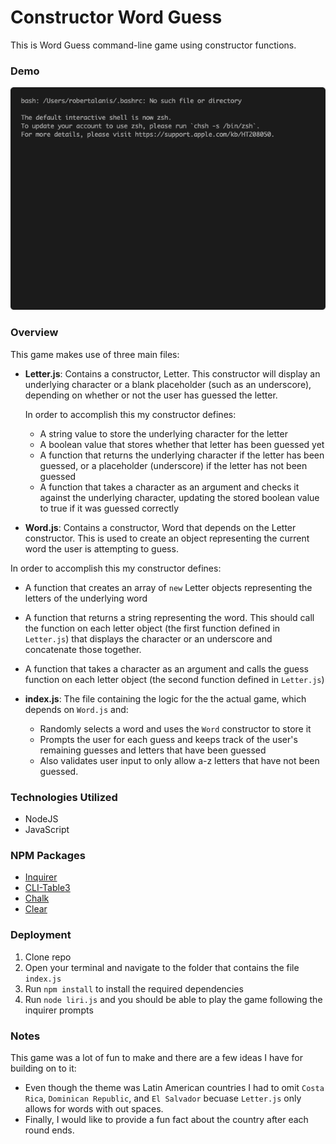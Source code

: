 # Constructor Word Guess

This is Word Guess command-line game using constructor functions.

### Demo

![Word Guess CLI Demo](demo.gif)

### Overview

This game makes use of three main files:

* **Letter.js**: Contains a constructor, Letter. This constructor will display an underlying character or a blank placeholder (such as an underscore), depending on whether or not the user has guessed the letter. 

  In order to accomplish this my constructor defines:

  * A string value to store the underlying character for the letter
  * A boolean value that stores whether that letter has been guessed yet
  * A function that returns the underlying character if the letter has been guessed, or a placeholder (underscore) if the letter has not been guessed
  * A function that takes a character as an argument and checks it against the underlying character, updating the stored boolean value to true if it was guessed correctly

* **Word.js**: Contains a constructor, Word that depends on the Letter constructor. This is used to create an object representing the current word the user is attempting to guess. 

In order to accomplish this my constructor defines:

  * A function that creates an array of `new` Letter objects representing the letters of the underlying word
  * A function that returns a string representing the word. This should call the function on each letter object (the first function defined in `Letter.js`) that displays the character or an underscore and concatenate those together.
  * A function that takes a character as an argument and calls the guess function on each letter object (the second function defined in `Letter.js`)

* **index.js**: The file containing the logic for the the actual game, which depends on `Word.js` and:

  * Randomly selects a word and uses the `Word` constructor to store it
  * Prompts the user for each guess and keeps track of the user's remaining guesses and letters that have been guessed
  * Also validates user input to only allow a-z letters that have not been guessed.

### Technologies Utilized

* NodeJS
* JavaScript

### NPM Packages

* [Inquirer](https://www.npmjs.com/package/inquirer)
* [CLI-Table3](https://www.npmjs.com/package/cli-table3)
* [Chalk](https://www.npmjs.com/package/chalk)
* [Clear](https://www.npmjs.com/package/clear)


### Deployment
1. Clone repo
1. Open your terminal and navigate to the folder that contains the file `index.js`
1. Run `npm install` to install the required dependencies
1. Run `node liri.js` and you should be able to play the game following the inquirer prompts

### Notes

This game was a lot of fun to make and there are a few ideas I have for building on to it:

* Even though the theme was Latin American countries I had to omit `Costa Rica`, `Dominican Republic`, and `El Salvador` becuase `Letter.js` only allows for words with out spaces.
* Finally, I would like to provide a fun fact about the country after each round ends.
